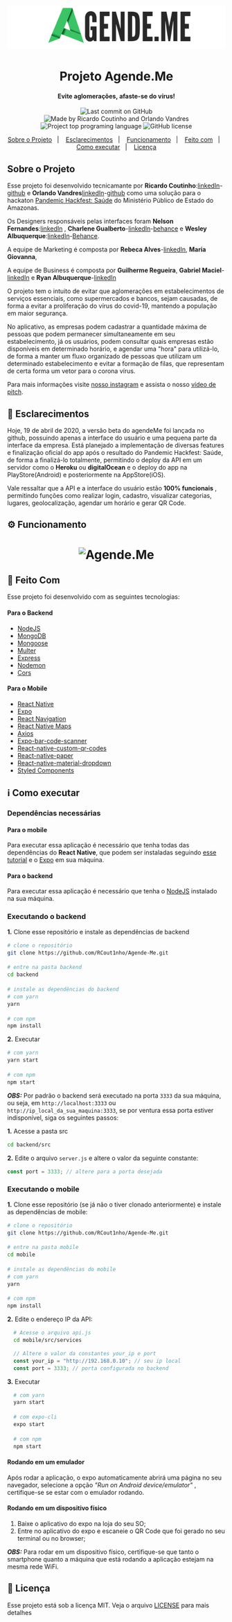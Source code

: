 <h1 align="center" >
  <img alt="Agende.Me" src="./images/logo.png" />
</h1>

<h1 align="center" >
  Projeto Agende.Me
</h1>

<h4 align="center" >
  Evite aglomerações,&nbsp;afaste-se do vírus!
</h4>

<p align="center">
<img alt="Last commit on GitHub" src="https://img.shields.io/github/last-commit/Rcout1nho/Agende-Me?color=E02041">
<img alt="Made by Ricardo Coutinho and Orlando Vandres" src="https://img.shields.io/badge/made%20by-Ricardo%20and%20Orlando-%20?color=E02041">
<img alt="Project top programing language" src="https://img.shields.io/github/languages/top/RCout1nho/Agende-Me?color=E02041">
 <img alt="GitHub license" src="https://img.shields.io/github/license/RCout1nho/Agende-Me?color=7159C1">
</p>

<p align="center" >
  <a href="#sobre-o-projeto" >Sobre o Projeto</a>&nbsp;&nbsp;&nbsp;|&nbsp;&nbsp;&nbsp;
  <a href="#open_book-esclarecimentos" >Esclarecimentos</a>&nbsp;&nbsp;&nbsp;|&nbsp;&nbsp;&nbsp;
  <a href="#gear-funcionamento" >Funcionamento</a>&nbsp;&nbsp;&nbsp;|&nbsp;&nbsp;&nbsp;
  <a href="#rocket-feito-com" >Feito com</a>&nbsp;&nbsp;&nbsp;|&nbsp;&nbsp;&nbsp;
  <a href="#information_source-como-executar" >Como executar</a>&nbsp;&nbsp;&nbsp;|&nbsp;&nbsp;&nbsp;
  <a href="#page_facing_up-licença" >Licença</a>
</p>


## Sobre o Projeto 
Esse projeto foi desenvolvido tecnicamante por **Ricardo Coutinho**:[linkedIn](https://www.linkedin.com/in/rcout1nho/)-[github](https://github.com/RCout1nho) e **Orlando Vandres**[linkedIn](www.linkedin.com/in/orlando-vandres)-[github](https://github.com/Vandrekad)
como uma solução para o hackaton [Pandemic Hackfest: Saúde](http://www.amazonhackfest.com/) do Ministério Público de Estado do Amazonas.

Os Designers responsáveis pelas interfaces foram **Nelson Fernandes**:[linkedIn](https://www.linkedin.com/in/nelsonffernandes/) , **Charlene Gualberto**-[linkedIn](https://www.linkedin.com/in/charlenegualberto)-[behance](https://www.behance.net/charleneny) e **Wesley Albuquerque**:[linkedIn](https://www.linkedin.com/in/wesley-hip%C3%B3lito-albuquerque-a03779135)-[Behance](https://www.behance.net/wesleyalbuque).

A equipe de Marketing é composta por **Rebeca Alves**-[linkedIn](https://www.linkedin.com/in/rebeca-alves-mendes-060990195/), **Maria Giovanna**,


A equipe de Business é composta por **Guilherme Regueira**, **Gabriel Maciel**-[linkedIn](https://www.linkedin.com/in/gabriel-maciel2001/) e **Ryan Albuquerque**-[linkedIn](https://www.linkedin.com/in/ryan-albuquerque/)

O projeto tem o intuito de evitar que aglomerações em estabelecimentos de serviços essenciais, como supermercados e bancos, sejam causadas, de forma a evitar a proliferação do vírus do covid-19, mantendo a população em maior segurança.

No aplicativo, as empresas podem cadastrar a quantidade máxima de pessoas que podem permanecer simultaneamente em seu estabelecimento, já os usuários, podem consultar quais empresas estão disponíveis em determinado horário, e agendar uma "hora" para utilizá-lo, de forma a manter um fluxo organizado de pessoas que utilizam um determinado estabelecimento e evitar a formação de filas, que representam de certa forma um vetor para o corona vírus.

Para mais informações visite [nosso instagram](https://www.instagram.com/agende.me/?hl=pt-br) e assista o nosso [vídeo de pitch](https://www.instagram.com/agende.me/?hl=pt-br).

## :open_book: Esclarecimentos

Hoje, 19 de abril de 2020, a versão beta do agendeMe foi lançada no github, possuindo apenas a interface do usuário e uma pequena parte da interface da empresa. Está planejado a implementação de diversas features e finalização oficial do app após o resultado do Pandemic Hackfest: Saúde, de forma a finalizá-lo totalmente, permitindo o deploy da API em um servidor como o **Heroku** ou **digitalOcean** e o deploy do app na PlayStore(Android) e posteriormente na AppStore(iOS).

Vale ressaltar que a API e a interface do usuário estão **100% funcionais** , permitindo funções como realizar login, cadastro, visualizar categorias, lugares, geolocalização, agendar um horário e gerar QR Code.

## :gear: Funcionamento

<h1 align="center" >
  <img alt="Agende.Me" src="./images/Agendeme-gif.gif" heigth="500" width="250" />
</h1>

## :rocket: Feito Com

Esse projeto foi desenvolvido com as seguintes tecnologias:

<h4>Para o Backend</h4>

- [NodeJS](https://nodejs.org/)
- [MongoDB](https://www.mongodb.com/)
- [Mongoose](https://mongoosejs.com/)
- [Multer](https://www.npmjs.com/package/multer)
- [Express](https://expressjs.com/pt-br/)
- [Nodemon](https://nodemon.io/)
- [Cors](https://www.npmjs.com/package/cors)

<h4>Para o  Mobile</h4>

- [React Native](https://reactnative.dev/)
- [Expo](https://expo.io/)
- [React Navigation](https://reactnavigation.org/)
- [React Native Maps](https://github.com/react-native-community/react-native-maps)
- [Axios](https://github.com/axios/axios)
- [Expo-bar-code-scanner](https://docs.expo.io/versions/latest/sdk/bar-code-scanner/)
- [React-native-custom-qr-codes](https://www.npmjs.com/package/react-native-custom-qr-codes)
- [React-native-paper](https://callstack.github.io/react-native-paper/)
- [React-native-material-dropdown](https://www.npmjs.com/package/react-native-material-dropdown)
- [Styled Components](https://styled-components.com/)

## :information_source: Como executar
### Dependências necessárias
#### Para o mobile
Para executar essa aplicação é necessário que tenha todas das dependências do **React Native**, que podem ser instaladas seguindo [esse tutorial](https://react-native.rocketseat.dev/) e o [Expo](https://docs.expo.io/versions/latest/get-started/installation/) em sua máquina.

#### Para o backend
Para executar essa aplicação é necessário que tenha o [NodeJS](https://nodejs.org/en/download/) instalado na sua máquina.

### Executando o backend
  **1.** Clone esse repositório e instale as dependências de backend
  ```bash
  # clone o repositório
  git clone https://github.com/RCout1nho/Agende-Me.git

  # entre na pasta backend
  cd backend

  # instale as dependências do backend
  # com yarn
  yarn

  # com npm
  npm install
  ```
  **2.** Executar
  ```bash
  # com yarn
  yarn start

  # com npm
  npm start
  ```
  ***OBS:*** Por padrão o backend será executado na porta `3333` da sua máquina, ou seja, em `http://localhost:3333` ou `http://ip_local_da_sua_maquina:3333`, se por ventura essa porta estiver indisponível, siga os seguintes passos:
  
  **1.** Acesse a pasta src
  ```bash 
  cd backend/src
  ```

  **2.** Edite o arquivo `server.js` e altere o valor da seguinte constante:
  ```js
  const port = 3333; // altere para a porta desejada
  ```

  ### Executando o mobile
  **1.** Clone esse repositório (se já não o tiver clonado anteriormente) e instale as dependências de mobile:
  ```bash
  # clone o repositório
  git clone https://github.com/RCout1nho/Agende-Me.git

  # entre na pasta mobile
  cd mobile

  # instale as dependências do mobile
  # com yarn
  yarn

  # com npm
  npm install
  ```

  **2.** Edite o endereço IP da API:
  ```bash
    # Acesse o arquivo api.js
    cd mobile/src/services
  ```
  ```js
    // Altere o valor da constantes your_ip e port
    const your_ip = "http://192.168.0.10"; // seu ip local
    const port = 3333; // porta configurada no backend
  ```

  **3.** Executar
  ```bash
    # com yarn
    yarn start

    # com expo-cli
    expo start

    # com npm
    npm start  
  ```

  #### Rodando em um emulador
  Após rodar a aplicação, o expo automaticamente abrirá uma página no seu navegador, selecione a opção *"Run on Android device/emulator"* , certifique-se se estar com o emulador rodando.

  #### Rodando em um dispositivo físico
  1. Baixe o aplicativo do expo na loja do seu SO;
  2. Entre no aplicativo do expo e escaneie o QR Code que foi gerado no seu terminal ou no browser;
  
  ***OBS:*** Para rodar em um dispositivo físico, certifique-se que tanto o smartphone quanto a máquina que está rodando a aplicação estejam na mesma rede WiFi.

  ## :page_facing_up: Licença
  Esse projeto está sob a licença MIT. Veja o arquivo [LICENSE](https://github.com/RCout1nho/Agende-Me/blob/master/LICENSE) para mais detalhes
